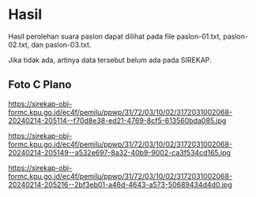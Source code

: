 # Hasil

Hasil perolehan suara paslon dapat dilihat pada file paslon-01.txt, paslon-02.txt, dan paslon-03.txt.

Jika tidak ada, artinya data tersebut belum ada pada SIREKAP.

## Foto C Plano

https://sirekap-obj-formc.kpu.go.id/ec4f/pemilu/ppwp/31/72/03/10/02/3172031002068-20240214-205114--f70d8e38-ed21-4769-8cf5-613560bda085.jpg

https://sirekap-obj-formc.kpu.go.id/ec4f/pemilu/ppwp/31/72/03/10/02/3172031002068-20240214-205149--a532e697-8a32-40b9-9002-ca3f534cd165.jpg

https://sirekap-obj-formc.kpu.go.id/ec4f/pemilu/ppwp/31/72/03/10/02/3172031002068-20240214-205216--2bf3eb01-a46d-4643-a573-50689434d4d0.jpg
